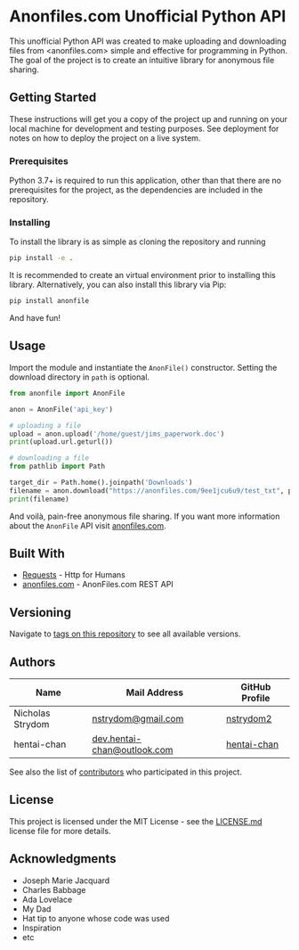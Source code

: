 # Anonfiles.com Unofficial Python API

This unofficial Python API was created to make uploading and downloading files
from <anonfiles.com> simple and effective for programming in Python. The goal of
the project is to create an intuitive library for anonymous file sharing.

## Getting Started

These instructions will get you a copy of the project up and running on your local
machine for development and testing purposes. See deployment for notes on how to
deploy the project on a live system.

### Prerequisites

Python 3.7+ is required to run this application, other than that there are no
prerequisites for the project, as the dependencies are included in the repository.

### Installing

To install the library is as simple as cloning the repository and running

```bash
pip install -e .
```

It is recommended to create an virtual environment prior to installing this library.
Alternatively, you can also install this library via Pip:

```bash
pip install anonfile
```

And have fun!

## Usage

Import the module and instantiate the `AnonFile()` constructor. Setting the download
directory in `path` is optional.

```python
from anonfile import AnonFile

anon = AnonFile('api_key')

# uploading a file
upload = anon.upload('/home/guest/jims_paperwork.doc')
print(upload.url.geturl())

# downloading a file
from pathlib import Path

target_dir = Path.home().joinpath('Downloads')
filename = anon.download("https://anonfiles.com/9ee1jcu6u9/test_txt", path=target_dir)
print(filename)
```

And voilà, pain-free anonymous file sharing. If you want more information about
the `AnonFile` API visit [anonfiles.com](https://anonfiles.com/docs/api).

## Built With

* [Requests](http://docs.python-requests.org/en/master/) - Http for Humans
* [anonfiles.com](https://anonfiles.com/docs/api) - AnonFiles.com REST API

## Versioning

Navigate to [tags on this repository](https://github.com/nstrydom2/anonfile-api/tags)
to see all available versions.

## Authors

| Name             | Mail Address                | GitHub Profile                                |
|------------------|-----------------------------|-----------------------------------------------|
| Nicholas Strydom | nstrydom@gmail.com          | [nstrydom2](https://github.com/nstrydom2)     |
| hentai-chan      | dev.hentai-chan@outlook.com | [hentai-chan](https://github.com/hentai-chan) |

See also the list of [contributors](https://github.com/nstrydom2/anonfile-api/contributors)
who participated in this project.

## License

This project is licensed under the MIT License - see the [LICENSE.md](LICENSE.md)
license file for more details.

## Acknowledgments

* Joseph Marie Jacquard
* Charles Babbage
* Ada Lovelace
* My Dad
* Hat tip to anyone whose code was used
* Inspiration
* etc
